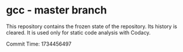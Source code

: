 # gcc - master branch

This repository contains the frozen state of the repository.
Its history is cleared. It is used only for static code
analysis with Codacy.

Commit Time: 1734456497